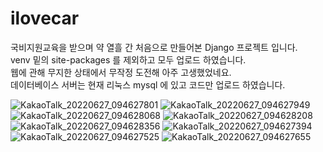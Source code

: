 # ilovecar

국비지원교육을 받으며 약 열흘 간 처음으로 만들어본 Django 프로젝트 입니다.  
venv 밑의 site-packages 를 제외하고 모두 업로드 하였습니다.  
웹에 관해 무지한 상태에서 무작정 도전해 아주 고생했었네요.  
데이터베이스 서버는 현재 리눅스 mysql 에 있고 코드만 업로드 하였습니다.  



![KakaoTalk_20220627_094627801](https://user-images.githubusercontent.com/97587597/176093569-01161c06-85ce-4e2f-8731-4ff7c6cb11de.jpg)
![KakaoTalk_20220627_094627949](https://user-images.githubusercontent.com/97587597/176093572-9ff6e6bc-b5a2-4903-9ef6-56b498e13f37.jpg)
![KakaoTalk_20220627_094628068](https://user-images.githubusercontent.com/97587597/176093575-61c10f05-a548-4dab-952f-fcdf481c6675.jpg)
![KakaoTalk_20220627_094628208](https://user-images.githubusercontent.com/97587597/176093577-c344d9ce-7277-4537-bcea-e9147d40f533.jpg)
![KakaoTalk_20220627_094628356](https://user-images.githubusercontent.com/97587597/176093579-58cba567-7199-42c3-b7b7-fb6be0d48ced.jpg)
![KakaoTalk_20220627_094627394](https://user-images.githubusercontent.com/97587597/176093581-4d5d3a55-c40b-473e-a9c0-d25c27985154.jpg)
![KakaoTalk_20220627_094627525](https://user-images.githubusercontent.com/97587597/176093582-3727309f-9076-48ac-8948-1ba95d1efe7a.jpg)
![KakaoTalk_20220627_094627655](https://user-images.githubusercontent.com/97587597/176093563-2919b7b9-f230-4a10-8d57-1331950e6b1f.jpg)
